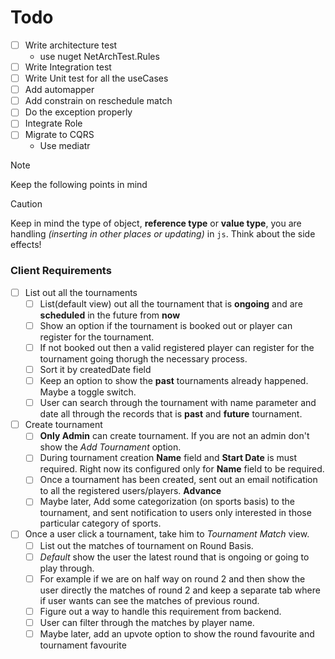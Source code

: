 # Todo


- [ ] Write architecture test
    - use nuget NetArchTest.Rules
- [ ] Write Integration test
- [ ] Write Unit test for all the useCases
- [ ] Add automapper
- [ ] Add constrain on reschedule match
- [ ] Do the exception properly
- [ ] Integrate Role
- [ ] Migrate to CQRS
    - Use mediatr
> [!NOTE]
> Keep the following points in mind

> [!CAUTION]  
>Keep in mind the type of object, **reference type** or **value type**, you are handling *(inserting in other places or updating)* in `js`. Think about the side effects!


### Client Requirements

- [ ] List out all the tournaments
    - [ ] List(default view) out all the tournament that is **ongoing** and are **scheduled** in the future from **now**
    - [ ] Show an option if the tournament is booked out or player can register for the tournament.
    - [ ] If not booked out then a valid registered player can register for the tournament going thorugh the necessary process.
    - [ ] Sort it by createdDate field
    - [ ] Keep an option to show the **past** tournaments already happened. Maybe a toggle switch.
    - [ ] User can search through the tournament with name parameter and date all through the records that is **past** and **future** tournament.
- [ ] Create tournament
    - [ ] **Only Admin** can create tournament. If you are not an admin don't show the *Add Tournament* option.
    - [ ] During tournament creation **Name** field and **Start Date** is must required. Right now its configured only for **Name** field to be required.
    - [ ] Once a tournament has been created, sent out an email notification to all the registered users/players. **Advance**
    - [ ] Maybe later, Add some categorization (on sports basis) to the tournament, and sent notification to users only interested in those particular  category of sports.
 - [ ] Once a user click a tournament, take him to *Tournament Match* view.
    - [ ] List out the matches of tournament on Round Basis.
    - [ ] *Default* show the user the latest round that is ongoing or going to play through.
    - [ ] For example if we are on half way on round 2 and then show the user directly the matches of round 2 and keep a separate tab where if user wants can see the matches of previous round.
    - [ ] Figure out a way to handle this requirement from backend.
    - [ ] User can filter through the matches by player name.
    - [ ] Maybe later, add an upvote option to show the round favourite and tournament favourite